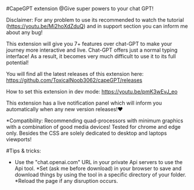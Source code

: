 #CapeGPT extension @Give super powers to your chat GPT!

Disclaimer: For any problem to use its recommended to watch the tutorial (https://youtu.be/Mi2hoXdZduQ) and in support section you can inform me about any bug!

This extension will give you 7+ features over chat-GPT to make your journey more interactive and live. Chat-GPT offers just a normal typing interface! As a result, it becomes very much difficult to use it to its full potential!

You will find all the latest releases of this extension here: https://github.com/ToxicalNoob3062/capeGPT/releases

How to set this extension in dev mode: https://youtu.be/pmK3wEvJ_eo

This extension has a live notification panel which will inform you automatically when any new version releases!❤️

*Compatibility:
Recommending quad-processors with minimum graphics with a combination of good media devices! Tested for chrome and edge only. Besides the CSS are solely dedicated to desktop and laptops viewports!

#Tips & tricks:
* Use the "chat.openai.com" URL in your private Api servers to use the Api tool.
*Set (ask me before download) in your browser to save and download things by using the tool in a specific directory of your folder.
*Reload the page if any disruption occurs.